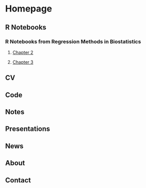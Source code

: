 # Homepage

## R Notebooks

### R Notebooks from __Regression Methods in Biostatistics__

1. [Chapter 2](http://cmlakhan.github.io/rnotebooks/ch2.html)

2. [Chapter 3](http://cmlakhan.github.io/rnotebooks/ch3.html)

## CV

## Code

## Notes

## Presentations

## News

## About

## Contact
